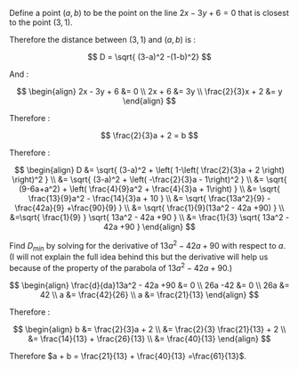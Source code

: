 Define a point $(a,b)$ to be the point on the line $2x-3y+6=0$ that is closest to the point $(3,1)$.

Therefore the distance between $(3,1)$ and $(a,b)$ is :

$$
D = \sqrt{ (3-a)^2  -(1-b)^2}
$$

And :

$$
\begin{align}
2x - 3y + 6 &= 0 \\
2x + 6 &= 3y \\
\frac{2}{3}x + 2 &= y
\end{align}
$$

Therefore :

$$
\frac{2}{3}a + 2 = b
$$

Therefore :

$$
\begin{align}
D &= \sqrt{ (3-a)^2 + \left( 1-\left( \frac{2}{3}a + 2 \right) \right)^2 } \\
&= \sqrt{ (3-a)^2 + \left( -\frac{2}{3}a - 1\right)^2 } \\
&= \sqrt{ (9-6a+a^2) + \left( \frac{4}{9}a^2 + \frac{4}{3}a + 1\right) } \\
&= \sqrt{ \frac{13}{9}a^2 - \frac{14}{3}a + 10 } \\ 
&= \sqrt{ \frac{13a^2}{9} - \frac{42a}{9} +\frac{90}{9} } \\
&= \sqrt{ \frac{1}{9}(13a^2 - 42a +90) } \\
&=\sqrt{ \frac{1}{9} } \sqrt{ 13a^2 - 42a +90 } \\
&= \frac{1}{3} \sqrt{ 13a^2 - 42a +90 }
\end{align}
$$

Find $D_{min}$ by solving for the derivative of $13a^2 - 42a +90$ with respect to $a$. (I will not explain the full idea behind this but the derivative will help us because of the property of the parabola of $13a^2 - 42a +90$.)


$$
\begin{align}
\frac{d}{da}13a^2 - 42a +90 &= 0 \\
26a -42 &= 0 \\
26a &= 42 \\
a &= \frac{42}{26} \\
a &= \frac{21}{13}
\end{align}
$$

Therefore :


$$
\begin{align}
b &= \frac{2}{3}a + 2 \\
&= \frac{2}{3} \frac{21}{13} + 2 \\
&= \frac{14}{13} + \frac{26}{13} \\
&= \frac{40}{13}
\end{align}
$$

Therefore $a + b = \frac{21}{13} + \frac{40}{13} =\frac{61}{13}$.
